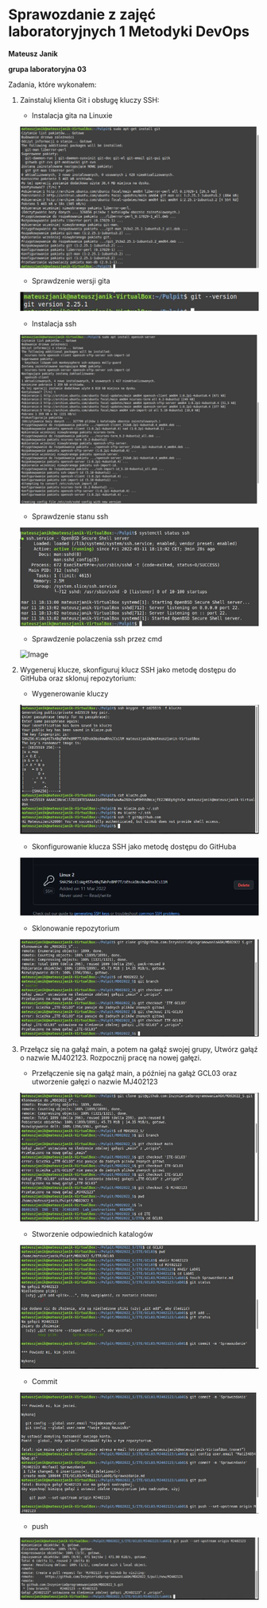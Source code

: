 <h1>Sprawozdanie z zajęć laboratoryjnych 1 Metodyki DevOps</h1>
<strong>Mateusz Janik</strong>

<strong>grupa laboratoryjna 03</strong>

Zadania, które wykonałem:

  1. Zainstaluj klienta Git i obsługę kluczy SSH:
     * Instalacja gita na Linuxie
   
     ![Image](inst_git.JPG "instalacja_git")

     * Sprawdzenie wersji gita

     ![Image](git_ver.jpg "wersja_git")
     
     * Instalacja ssh
     
     ![Image](inst_ssh.jpg "instalacja_ssh")

     * Sprawdzenie stanu ssh
     
     ![Image](status_ssh.jpg "sprawdzenie statusu ssh")

     * Sprawdzenie polaczenia ssh przez cmd
     
     ![Image](ssh_połacz_cmd.jpg "cmd")

  2. Wygeneruj klucze, skonfiguruj klucz SSH jako metodę dostępu do GitHuba oraz sklonuj repozytorium:
     * Wygenerowanie kluczy
     
     ![Image](wygen_kluczy.jpg "wygenerowanie kluczy")

     * Skonfigurowanie klucza SSH jako metodę dostępu do GitHuba

     ![Image](polaczenie_z_github.jpg "klucz ssh na gitcie (połączony)")

     * Sklonowanie repozytorium

     ![Image](scr_enty.jpg "sklonowanie repo")

  3. Przełącz się na gałąź main, a potem na gałąź swojej grupy,
Utwórz gałąź o nazwie MJ402123.
Rozpocznij pracę na nowej gałęzi.
     
     * Przełączenie się na gałąź main, a później na gałąż GCL03 oraz utworzenie gałęzi o nazwie MJ402123
   
     ![Image](sprawko_z_galezia_1.jpg "Przelaczenie na main...")

     * Stworzenie odpowiednich katalogów
   
     ![Image](commit.jpg "praca na gałęzi")

     * Commit
     
     ![Image](commit2.jpg "Commit")
       
     * push
     
     ![Image](commit3.jpg "push")


